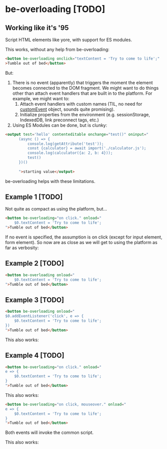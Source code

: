 # be-overloading [TODO]

## Working like it's '95

Script HTML elements like yore, with support for ES modules.

This works, without any help from be-overloading:

```html
<button be-overloading onclick="textContent = 'Try to come to life';"
>Tumble out of bed</button>
```

But:

1. There is no event (apparently) that triggers the moment the element becomes connected to the DOM fragment.  We might want to do things other than attach event handlers that are built in to the platform.  For example, we might want to:
   1.  Attach event handlers with custom names (TIL, no need for [customEvent](https://github.com/webcomponents-cg/community-protocols/issues/12#issuecomment-872415080) object, sounds quite promising).
   2.  Initialize properties from the environment (e.g. sessionStorage, IndexedDB, link preconnect tags, etc.)
2. Using ES Modules can be done, but is clunky:

```html
<output test='hello' contenteditable onchange="test()" oninput="
      (async () => {
          console.log(getAttribute('test'));
          const {calculator} = await import('./calculator.js');
          console.log(calculator({a: 2, b: 4}));
          test()
      })()
      
      ">starting value</output>
```


be-overloading helps with these limitations.

## Example 1 [TODO]

Not quite as compact as using the platform, but...

```html
<button be-overloading="on click." onload="
    $0.textContent = 'Try to come to life';
">Tumble out of bed</button>
```

If no event is specified, the assumption is on click (except for input element, form element).  So now are as close as we will get to using the platform as far as verbosity:

## Example 2 [TODO]

```html
<button be-overloading onload="
    $0.textContent = 'Try to come to life';
">Tumble out of bed</button>
```


## Example 3 [TODO]

```html
<button be-overloading onload="
$0.addEventListener('click', e => {
    $0.textContent = 'Try to come to life';
})
">Tumble out of bed</button>
```


This also works:

## Example 4 [TODO]

```html
<button be-overloading="on click." onload="
e => {
    $0.textContent = 'Try to come to life';
}
">Tumble out of bed</button>
```

This also works:

```html
<button be-overloading="on click, mouseover." onload="
e => {
    $0.textContent = 'Try to come to life';
}
">Tumble out of bed</button>
```

Both events will invoke the common script.

This also works:



